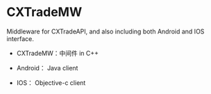 CXTradeMW
=========

Middleware for CXTradeAPI, and also including both Android and IOS interface.



* CXTradeMW：中间件 in C++

* Android： Java client

* IOS： Objective-c client

